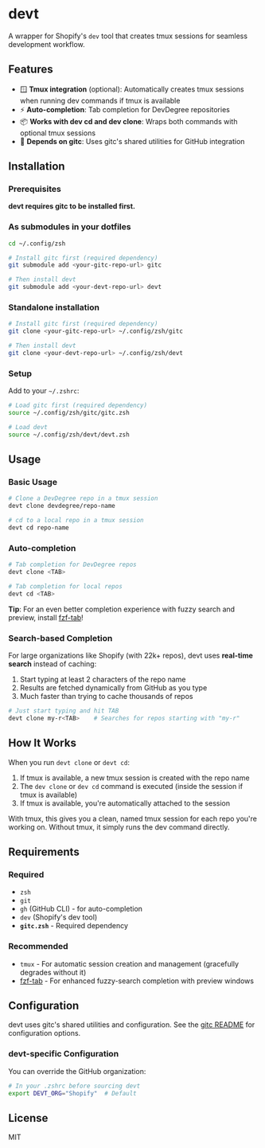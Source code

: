 # devt

A wrapper for Shopify's `dev` tool that creates tmux sessions for seamless development workflow.

## Features

- 🪟 **Tmux integration** (optional): Automatically creates tmux sessions when running dev commands if tmux is available
- ⚡ **Auto-completion**: Tab completion for DevDegree repositories
- 📦 **Works with dev cd and dev clone**: Wraps both commands with optional tmux sessions
- 🔧 **Depends on gitc**: Uses gitc's shared utilities for GitHub integration

## Installation

### Prerequisites

**devt requires gitc to be installed first.**

### As submodules in your dotfiles

```bash
cd ~/.config/zsh

# Install gitc first (required dependency)
git submodule add <your-gitc-repo-url> gitc

# Then install devt
git submodule add <your-devt-repo-url> devt
```

### Standalone installation

```bash
# Install gitc first (required dependency)
git clone <your-gitc-repo-url> ~/.config/zsh/gitc

# Then install devt
git clone <your-devt-repo-url> ~/.config/zsh/devt
```

### Setup

Add to your `~/.zshrc`:

```zsh
# Load gitc first (required dependency)
source ~/.config/zsh/gitc/gitc.zsh

# Load devt
source ~/.config/zsh/devt/devt.zsh
```

## Usage

### Basic Usage

```bash
# Clone a DevDegree repo in a tmux session
devt clone devdegree/repo-name

# cd to a local repo in a tmux session
devt cd repo-name
```

### Auto-completion

```bash
# Tab completion for DevDegree repos
devt clone <TAB>

# Tab completion for local repos
devt cd <TAB>
```

**Tip**: For an even better completion experience with fuzzy search and preview, install [fzf-tab](https://github.com/Aloxaf/fzf-tab)!

### Search-based Completion

For large organizations like Shopify (with 22k+ repos), devt uses **real-time search** instead of caching:

1. Start typing at least 2 characters of the repo name
2. Results are fetched dynamically from GitHub as you type
3. Much faster than trying to cache thousands of repos

```bash
# Just start typing and hit TAB
devt clone my-r<TAB>    # Searches for repos starting with "my-r"
```

## How It Works

When you run `devt clone` or `devt cd`:
1. If tmux is available, a new tmux session is created with the repo name
2. The `dev clone` or `dev cd` command is executed (inside the session if tmux is available)
3. If tmux is available, you're automatically attached to the session

With tmux, this gives you a clean, named tmux session for each repo you're working on. Without tmux, it simply runs the dev command directly.

## Requirements

### Required
- `zsh`
- `git`
- `gh` (GitHub CLI) - for auto-completion
- `dev` (Shopify's dev tool)
- **`gitc.zsh`** - Required dependency

### Recommended
- `tmux` - For automatic session creation and management (gracefully degrades without it)
- [fzf-tab](https://github.com/Aloxaf/fzf-tab) - For enhanced fuzzy-search completion with preview windows

## Configuration

devt uses gitc's shared utilities and configuration. See the [gitc README](../gitc/README.md) for configuration options.

### devt-specific Configuration

You can override the GitHub organization:

```zsh
# In your .zshrc before sourcing devt
export DEVT_ORG="Shopify"  # Default
```

## License

MIT

